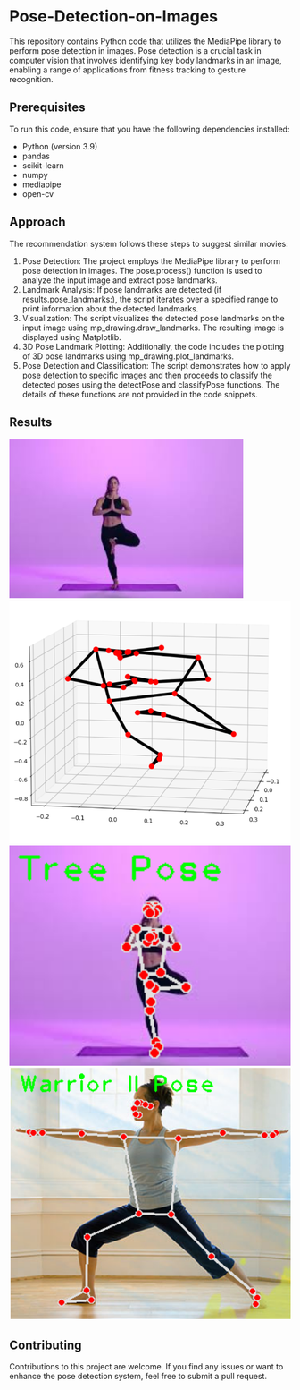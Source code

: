 # Pose-Detection-on-Images

This repository contains Python code that utilizes the MediaPipe library to perform pose detection in images. Pose detection is a crucial task in computer vision that involves identifying key body landmarks in an image, enabling a range of applications from fitness tracking to gesture recognition.

## Prerequisites

To run this code, ensure that you have the following dependencies installed:

- Python (version 3.9)
- pandas
- scikit-learn
- numpy
- mediapipe
- open-cv

## Approach

The recommendation system follows these steps to suggest similar movies:

1. Pose Detection: The project employs the MediaPipe library to perform pose detection in images. The pose.process() function is used to analyze the input image and extract pose landmarks.
2. Landmark Analysis: If pose landmarks are detected (if results.pose_landmarks:), the script iterates over a specified range to print information about the detected landmarks.
3. Visualization: The script visualizes the detected pose landmarks on the input image using mp_drawing.draw_landmarks. The resulting image is displayed using Matplotlib.
4. 3D Pose Landmark Plotting: Additionally, the code includes the plotting of 3D pose landmarks using mp_drawing.plot_landmarks.
5. Pose Detection and Classification: The script demonstrates how to apply pose detection to specific images and then proceeds to classify the detected poses using the detectPose and classifyPose functions. The details of these functions are not provided in the code snippets.

## Results

![Tree Pose Input](https://github.com/Prachi-Lal/Pose-Detection-on-Images/blob/main/tree%20pose%20input.png)
![Tree Pose Landmark](https://github.com/Prachi-Lal/Pose-Detection-on-Images/blob/main/tree%20pose%20landmark.png)
![Tree Pose Output](https://github.com/Prachi-Lal/Pose-Detection-on-Images/blob/main/tree%20pose%20output.png)
![Warrior Pose Detection](https://github.com/Prachi-Lal/Pose-Detection-on-Images/blob/main/warrior%20pose%20detection.png)

## Contributing

Contributions to this project are welcome. If you find any issues or want to enhance the pose detection system, feel free to submit a pull request.




